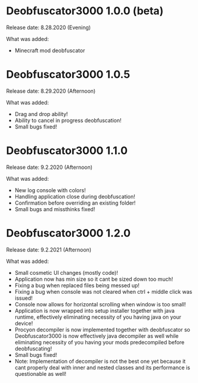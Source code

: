 # Deobfuscator3000 1.0.0 (beta)

Release date: 8.28.2020 (Evening)

What was added:
* Minecraft mod deobfuscator
#

# Deobfuscator3000 1.0.5

Release date: 8.29.2020 (Afternoon)

What was added:
* Drag and drop ability!
* Ability to cancel in progress deobfuscation!
* Small bugs fixed!
#

# Deobfuscator3000 1.1.0

Release date: 9.2.2020 (Afternoon)

What was added:
* New log console with colors!
* Handling application close during deobfuscation!
* Confirmation before overriding an existing folder!
* Small bugs and missthinks fixed!
#

# Deobfuscator3000 1.2.0

Release date: 9.2.2021 (Afternoon)

What was added:
* Small cosmetic UI changes (mostly code)!
* Application now has min size so it cant be sized down too much!
* Fixing a bug when replaced files being messed up!
* Fixing a bug when console was not cleared when ctrl + middle click was issued!
* Console now allows for horizontal scrolling when window is too small!
* Application is now wrapped into setup installer together with java runtime, effectively eliminating necessity of you having java on your device!
* Procyon decompiler is now implemented together with deobfuscator so Deobfuscator3000 is now effectively java decompiler as well while eliminating necessity of you having your mods predecompiled before deobfuscating!
* Small bugs fixed!
* Note: Implementation of decompiler is not the best one yet because it cant properly deal with inner and nested classes and its performance is questionable as well!
#
